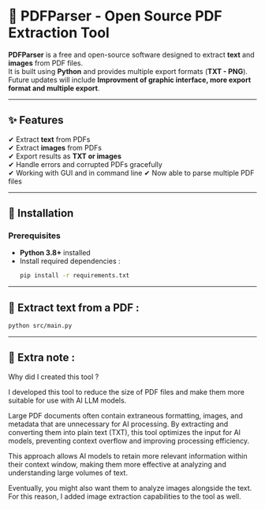 # 📄 PDFParser - Open Source PDF Extraction Tool

**PDFParser** is a free and open-source software designed to extract **text** and **images** from PDF files.  
It is built using **Python** and provides multiple export formats (**TXT - PNG**).  
Future updates will include **Improvment of  graphic interface, more export format and multiple export**.

---

## ✨ Features
✔ Extract **text** from PDFs  
✔ Extract **images** from PDFs  
✔ Export results as **TXT or images**  
✔ Handle errors and corrupted PDFs gracefully  
✔ Working with GUI and in command line 
✔ Now able to parse multiple PDF files

---

## 🚀 Installation
### **Prerequisites**
- **Python 3.8+** installed  
- Install required dependencies :
  ```bash
  pip install -r requirements.txt
  ```

---

## 📂 Extract text from a PDF :
  ```bash
  python src/main.py
  ```

---

## 📄 Extra note :
Why did I created this tool ?

I developed this tool to reduce the size of PDF files and make them more suitable for use with AI LLM models.

Large PDF documents often contain extraneous formatting, images, and metadata that are unnecessary for AI processing. By extracting and converting them into plain text (TXT),
this tool optimizes the input for AI models, preventing context overflow and improving processing efficiency.

This approach allows AI models to retain more relevant information within their context window, making them more effective at analyzing and understanding large volumes of text.

Eventually, you might also want them to analyze images alongside the text. For this reason, I added image extraction capabilities to the tool as well.
